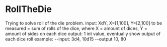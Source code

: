 # RollTheDie
Trying to solve roll of the die problem.
input: XdY, X=[1,100], Y=[2,100]
to be measured = sum of rolls of the dice, where X = amount of dices, Y = amount of sides on each dice
output: 1 int value, eventually show output of each dice roll
example:
--input: 3d4, 10d15
--output 10, 80
